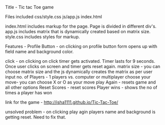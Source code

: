 Title - Tic tac Toe game

Files included
css/style.css
js/app.js
index.html

index.html includes markup for the page. Page is divided in different div's.
app.js includes matrix that is dynamically created based on matrix size. 
style.css includes styles for markup.

Features -
Profile Button - on clicking on profile button form opens up with field name and background color.

click - on clicking on click timer gets activated. Timer lasts for 9 seconds. Once user clicks on screen and timer gets reset again. 
matrix size -  you can choose matrix size and the js dynamically creates the matrix as per user input
no. of Players - 1 players vs. computer or multiplayer
choose your move- you can choose X or O as your move
play Again - resets game and all other options
Reset Scores - reset scores 
Player wins - shows the no of times a player has won

link for the game - http://isha1111.github.io/Tic-Tac-Toe/

unsolved problem - on clicking play agin players name and background is getting reset. Need to fix that.


